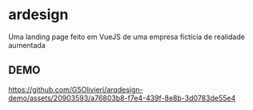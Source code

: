 # ardesign

Uma landing page feito em VueJS de uma empresa fictícia de realidade aumentada

## DEMO

https://github.com/G5Olivieri/arqdesign-demo/assets/20903593/a76803b8-f7e4-439f-8e8b-3d0783de55e4
